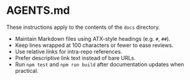 # AGENTS.md
These instructions apply to the contents of the `docs` directory.
- Maintain Markdown files using ATX-style headings (e.g. `#`, `##`).
- Keep lines wrapped at 100 characters or fewer to ease reviews.
- Use relative links for intra-repo references.
- Prefer descriptive link text instead of bare URLs.
- Run `npm test` and `npm run build` after documentation updates when practical.
